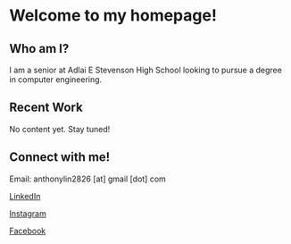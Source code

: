 # Welcome to my homepage!

## Who am I?

I am a senior at Adlai E Stevenson High School looking to pursue a degree in computer engineering.

## Recent Work

No content yet. Stay tuned!

## Connect with me!

Email: anthonylin2826 \[at\] gmail \[dot\] com

[LinkedIn](https://www.linkedin.com/in/anthony-lin-8a515a1b4/)

[Instagram](https://www.instagram.com/anth0nylin/?hl=en)

[Facebook]()
